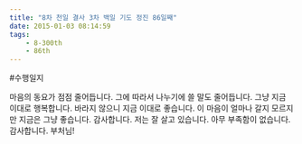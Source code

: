 ```yaml
---
title: "8차 천일 결사 3차 백일 기도 정진 86일째"
date: 2015-01-03 08:14:59
tags:
    - 8-300th
    - 86th
---
```


#수행일지

마음의 동요가 점점 줄어듭니다. 그에 따라서 나누기에 쓸 말도 줄어듭니다. 그냥 지금 이대로 행복합니다. 바라지 않으니 지금 이대로 좋습니다. 이 마음이 얼마나 갈지 모르지만 지금은 그냥 좋습니다. 감사합니다. 저는 잘 살고 있습니다. 아무 부족함이 없습니다. 감사합니다. 부처님!
